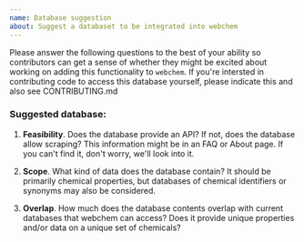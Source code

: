 ```yaml
---
name: Database suggestion
about: Suggest a databaset to be integrated into webchem
---
```


Please answer the following questions to the best of your ability so contributors can get a sense of whether they might be excited about working on adding this functionality to `webchem`.  If you're intersted in contributing code to access this database yourself, please indicate this and also see CONTRIBUTING.md

### Suggested database: <name and link to home page>

1. **Feasibility**.  Does the database provide an API?  If not, does the database allow scraping?  This information might be in an FAQ or About page.  If you can't find it, don't worry, we'll look into it.

2. **Scope**. What kind of data does the database contain? It should be primarily chemical properties, but databases of chemical identifiers or synonyms may also be considered.

3. **Overlap**.  How much does the database contents overlap with current databases that webchem can access? Does it provide unique properties and/or data on a unique set of chemicals? 


